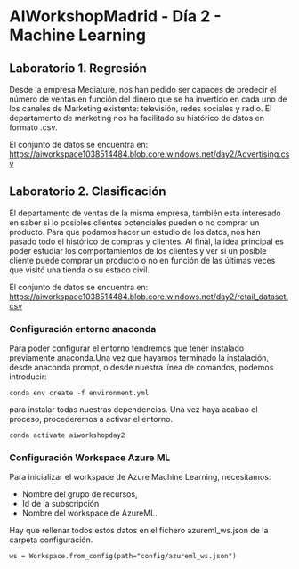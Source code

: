 # AIWorkshopMadrid - Día 2 - Machine Learning

## Laboratorio 1. Regresión

Desde la empresa Mediature, nos han pedido ser capaces de predecir el número de ventas en función del dinero que se ha invertido en cada uno de los canales de Marketing existente: televisión, redes sociales y radio. El departamento de marketing nos ha facilitado su histórico de datos en formato .csv.

El conjunto de datos se encuentra en: <https://aiworkspace1038514484.blob.core.windows.net/day2/Advertising.csv>

## Laboratorio 2. Clasificación

El departamento de ventas de la misma empresa, también esta interesado en saber si lo posibles clientes potenciales pueden o no comprar un producto. Para que podamos hacer un estudio de los datos, nos han pasado todo el histórico de compras y clientes. Al final, la idea principal es poder estudiar los comportamientos de los clientes y ver si un posible cliente puede comprar un producto o no en función de las últimas veces que visitó una tienda o su estado civil.

El conjunto de datos se encuentra en: <https://aiworkspace1038514484.blob.core.windows.net/day2/retail_dataset.csv>

### Configuración entorno anaconda

Para poder configurar el entorno tendremos que tener instalado previamente anaconda.Una vez que hayamos terminado la instalación, desde anaconda prompt, o desde nuestra línea de comandos, podemos introducir:

`conda env create -f environment.yml`

para instalar todas nuestras dependencias. Una vez haya acabao el proceso, procederemos a activar el entorno.

`conda activate aiworkshopday2`


### Configuración Workspace Azure ML

Para inicializar el workspace de Azure Machine Learning, necesitamos:

- Nombre del grupo de recursos,
- Id de la subscripción
- Nombre del workspace de AzureML.

Hay que rellenar todos estos datos en el fichero azureml_ws.json de la carpeta configuración.

`ws = Workspace.from_config(path="config/azureml_ws.json")`
